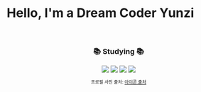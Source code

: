 <!--타이틀 부분-->
<h1> Hello, I'm a Dream Coder Yunzi </h1> 

<!--p>
  <em>
    I'm really want to be a androidDeveloper. Please give me a advise anyway!
  </em>
</p-->

<!--내용 부분-->
<br>

<h3 align="center">📚 Studying 📚</h3>
<div align="center">
  
  <img src="https://img.shields.io/badge/javascript-F7DF1E.svg?style=for-the-badge&logo=javascript&logoColor=20232a" />
  
 <!--img src="https://img.shields.io/badge/kotlin-7F52FF.svg?style=for-the-badge&logo=kotlin&logoColor=7F52FF" /--->
 <img src="https://img.shields.io/badge/kotlin-7F52FF.svg?style=for-the-badge&logo=kotlin&logoColor=white" />

 <img src="https://img.shields.io/badge/C++-00599C.svg?style=for-the-badge&logo=cplusplus&logoColor=white" />


  <img src="https://img.shields.io/badge/python-3670A0?style=for-the-badge&logo=python&logoColor=ffdd54" />


<p style="text-align: center; font-size: 10px;">프로필 사진 출처: <a href="https://www.flaticon.com/kr/free-icon/potato_6931869?term=%EA%B0%90%EC%9E%90&related_id=69" target="_blank">아이콘 출처</a></p>


  
</div>




<br>



